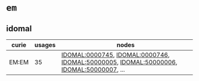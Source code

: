 # `em`

## idomal

| curie   |   usages | nodes                                                                                                                                                                                                                                                                                                                                          |
|---------|----------|------------------------------------------------------------------------------------------------------------------------------------------------------------------------------------------------------------------------------------------------------------------------------------------------------------------------------------------------|
| EM:EM   |       35 | [IDOMAL:0000745](http://purl.obolibrary.org/obo/IDOMAL_0000745), [IDOMAL:0000746](http://purl.obolibrary.org/obo/IDOMAL_0000746), [IDOMAL:50000005](http://purl.obolibrary.org/obo/IDOMAL_50000005), [IDOMAL:50000006](http://purl.obolibrary.org/obo/IDOMAL_50000006), [IDOMAL:50000007](http://purl.obolibrary.org/obo/IDOMAL_50000007), ... |

